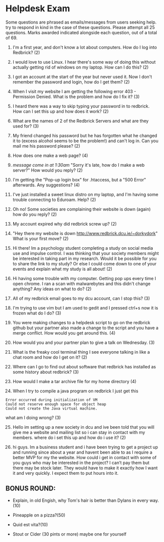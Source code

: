 # Helpdesk Exam

Some questions are phrased as emails/messages from users seeking help. try to respond in kind in the case of these questions.
Please attempt all 25 questions. Marks awarded indicated alongside each question, out of a total of 69. 

1. I'm a first year, and don't know a lot about computers. How do I log into Redbrick? (2)

2. I would love to use Linux. I hear there's some way of doing this without actually getting rid of windows on my laptop. How can I do this? (2)

3. I got an account at the start of the year but never used it. Now I don't remember the password and login, how do I get them? (2)

4. When I visit my website I am getting the following error 403 - Permission Denied. What is the problem and how do I fix it? (3)

5. I heard there was a way to skip typing your password in to redbrick. How can I set this up and how does it work? (2)

6. What are the names of 2 of the Redbrick Servers and what are they used for? (3)

7. My friend changed his password but he has forgotten what he changed it to (excess alcohol seems to be the problem!) and can't log in. Can you mail me his password please? (2)

8. How does one make a web page? (4)

9. *message come in at 1:30am* "Sorry it's late, how do I make a web server?"
    How would you reply? (2)

10. I'm getting the "Pop-up login box" for .htaccess, but a "500 Error" afterwards. Any suggestions? (4)

11. I've just installed a sweet linux distro on my laptop, and I'm having some trouble connecting to Eduroam. Help? (2)

12.  Oh no! Some societies are complaining their website is down (again) how do you reply? (2)

13. My account expired why did redbrick screw up? (2)

14. "Hey there my website is down http://www.redbrick.dcu.ie/~dorkydork"
    What is your first move? (2)

15. Hi there! Im a psychology student completing a study on social media use and impulse control. I was thinking that your society members might be interested in taking part in my research. Would it be possible for you to share the link to my study? Or else I could come down to one of your events and explain what my study is all about! (2)

16. Hi having some trouble with my computer. Getting pop ups every time I open chrome. I ran a scan with malwarebytes and this didn't change anything? Any ideas on what to do? (2)

17. All of my redbrick email goes to my dcu account, can I stop this? (3)

18. I'm trying to use vim but I am used to gedit and I pressed ctrl+s now it is frozen what do I do? (3)

19. You were making changes to a helpdesk script to go on the redbrick github but your partner also made a change to the script and you have a merge conflict. How would you get around this. (4) 

20. How would you and your partner plan to give a talk on Wednesday. (3)

21. What is the freaky cool terminal thing I see everyone talking in like a chat room and how do I get on it? (2)

22. Where can I go to find out about software that redbrick has installed as some history about redbrick? (3)

23. How would I make a tar archive file for my home directory (4)

24. When I try to compile a java program on redbrick I just get this
``` 
Error occurred during initialization of VM
Could not reserve enough space for object heap
Could not create the Java virtual machine.
```
what am I doing wrong? (3) 

25. Hello im setting up a new society in dcu and ive been told that you will give me a website and mailing list so i can stay in contact with my members. where do i set this up and how do i use it? (2)

26. hi guys. Im a business student and i have been trying to get a project up and running since about a year and havent been able to as I require a better MVP for my the website. How could i get in contact with some of you guys who may be interested in the project? I can’t pay them but there may be stock later. They would have to make it exactly how I want it and very quickly. I expect them to put hours into it.  

## BONUS ROUND:
* Explain, in old Engish,  why Tom's hair is better than Dylans in every way.(10)

* Pineapple on a pizza?(50)

* Quid est vita?(10)

* Stout or Cider (30 pints or more) maybe one for yourself

